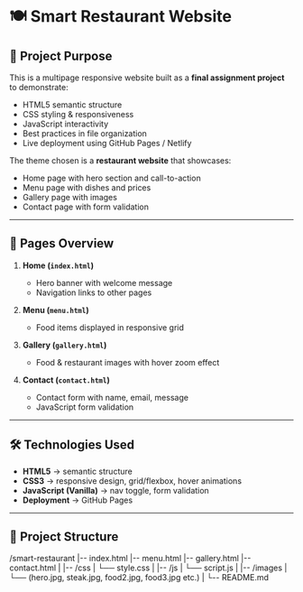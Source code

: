 # 🍽️ Smart Restaurant Website

## 📌 Project Purpose
This is a multipage responsive website built as a **final assignment project** to demonstrate:
- HTML5 semantic structure
- CSS styling & responsiveness
- JavaScript interactivity
- Best practices in file organization
- Live deployment using GitHub Pages / Netlify

The theme chosen is a **restaurant website** that showcases:
- Home page with hero section and call-to-action
- Menu page with dishes and prices
- Gallery page with images
- Contact page with form validation

---

## 📂 Pages Overview
1. **Home (`index.html`)**  
   - Hero banner with welcome message  
   - Navigation links to other pages  

2. **Menu (`menu.html`)**  
   - Food items displayed in responsive grid  

3. **Gallery (`gallery.html`)**  
   - Food & restaurant images with hover zoom effect  

4. **Contact (`contact.html`)**  
   - Contact form with name, email, message  
   - JavaScript form validation  

---

## 🛠️ Technologies Used
- **HTML5** → semantic structure  
- **CSS3** → responsive design, grid/flexbox, hover animations  
- **JavaScript (Vanilla)** → nav toggle, form validation  
- **Deployment** → GitHub Pages 

---

## 📂 Project Structure

/smart-restaurant
   |-- index.html
   |-- menu.html
   |-- gallery.html
   |-- contact.html
   |
   |-- /css
   |     └── style.css
   |
   |-- /js
   |     └── script.js
   |
   |-- /images
   |     └── (hero.jpg, steak.jpg, food2.jpg, food3.jpg etc.)
   |
   └-- README.md

